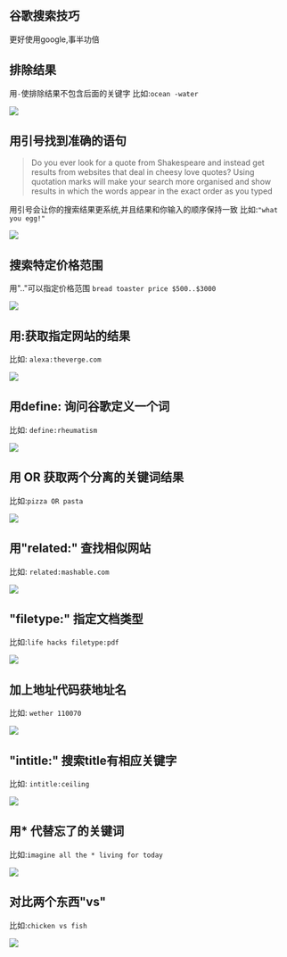 ## 谷歌搜索技巧
更好使用google,事半功倍

## 排除结果
用`-`使排除结果不包含后面的关键字
比如:`ocean -water`

![](https://user-gold-cdn.xitu.io/2019/5/24/16ae7c7bb7fe0e4f?w=659&h=256&f=webp&s=15292)
## 用引号找到准确的语句
>Do you ever look for a quote from Shakespeare and instead get results from websites that deal in cheesy love quotes? Using quotation marks will make your search more organised and show results in which the words appear in the exact order as you typed

用引号会让你的搜索结果更系统,并且结果和你输入的顺序保持一致
比如:`"what you egg!"`

![](https://user-gold-cdn.xitu.io/2019/5/24/16ae7c807498e29c?w=644&h=368&f=webp&s=21662)
## 搜索特定价格范围
用".."可以指定价格范围
`bread toaster price $500..$3000`

![](https://user-gold-cdn.xitu.io/2019/5/24/16ae7c8b2f559c2c?w=675&h=441&f=webp&s=30398)
## 用:获取指定网站的结果
比如: `alexa:theverge.com`

![](https://user-gold-cdn.xitu.io/2019/5/24/16ae7c8f28e0c478?w=645&h=397&f=webp&s=30778)
## 用define: 询问谷歌定义一个词
比如: `define:rheumatism`

![](https://user-gold-cdn.xitu.io/2019/5/24/16ae7c938d5e33ee?w=645&h=512&f=webp&s=18496)

## 用 OR 获取两个分离的关键词结果
比如:`pizza OR pasta`

![](https://user-gold-cdn.xitu.io/2019/5/24/16ae7c9674be9dab?w=670&h=397&f=webp&s=28462)

## 用"related:" 查找相似网站
比如: `related:mashable.com`

![](https://user-gold-cdn.xitu.io/2019/5/24/16ae7c99336fb71c?w=652&h=354&f=webp&s=22498)

## "filetype:" 指定文档类型
比如:`life hacks filetype:pdf`

![](https://user-gold-cdn.xitu.io/2019/5/24/16ae7c9b25410083?w=661&h=467&f=webp&s=41198)

## 加上地址代码获地址名
比如: `wether 110070`

![](https://user-gold-cdn.xitu.io/2019/5/24/16ae7c9d8a3dde49?w=675&h=613&f=webp&s=22064)

## "intitle:" 搜索title有相应关键字
比如: `intitle:ceiling`

![](https://user-gold-cdn.xitu.io/2019/5/24/16ae7ca11d77b9ad?w=654&h=460&f=webp&s=41080)

## 用* 代替忘了的关键词
比如:`imagine all the * living for today`

![](https://user-gold-cdn.xitu.io/2019/5/24/16ae7ca431497ea5?w=657&h=476&f=webp&s=40506)

## 对比两个东西"vs"
比如:`chicken vs fish`

![](https://user-gold-cdn.xitu.io/2019/5/24/16ae7ca7fb1fd636?w=649&h=519&f=webp&s=47828)
